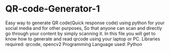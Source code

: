 # QR-code-Generator-1
Easy way to generate QR code(Quick response code) using python for your social media and for other purposes, So that anyone can scan and directly go through your content by simply scanning it. 
In this file you will get to know how to generate and read qrcode using your laptop or PC.
Libraries required: qrcode, opencv2
Programming Language used: Python
